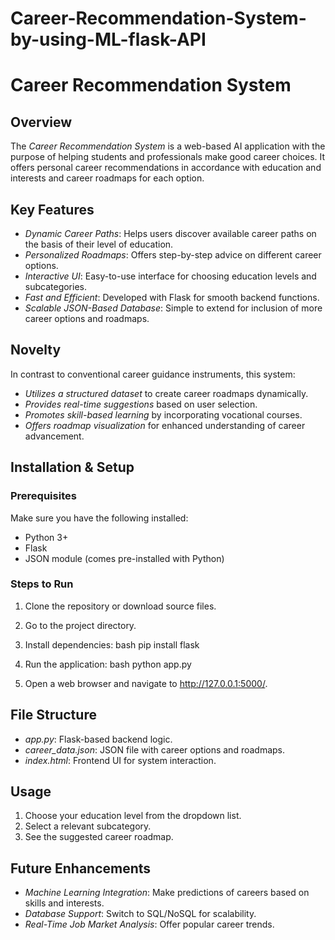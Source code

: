 # Career-Recommendation-System-by-using-ML-flask-API

# Career Recommendation System

## Overview
The *Career Recommendation System* is a web-based AI application with the purpose of helping students and professionals make good career choices. It offers personal career recommendations in accordance with education and interests and career roadmaps for each option.

## Key Features
- *Dynamic Career Paths*: Helps users discover available career paths on the basis of their level of education.
- *Personalized Roadmaps*: Offers step-by-step advice on different career options.
- *Interactive UI*: Easy-to-use interface for choosing education levels and subcategories.
- *Fast and Efficient*: Developed with Flask for smooth backend functions.
- *Scalable JSON-Based Database*: Simple to extend for inclusion of more career options and roadmaps.

## Novelty
In contrast to conventional career guidance instruments, this system:
- *Utilizes a structured dataset* to create career roadmaps dynamically.
- *Provides real-time suggestions* based on user selection.
- *Promotes skill-based learning* by incorporating vocational courses.
- *Offers roadmap visualization* for enhanced understanding of career advancement.

## Installation & Setup
### Prerequisites
Make sure you have the following installed:
- Python 3+
- Flask
- JSON module (comes pre-installed with Python)

### Steps to Run
1. Clone the repository or download source files.
2. Go to the project directory.
3. Install dependencies:
   bash
   pip install flask
   
4. Run the application:
   bash
   python app.py
   
5. Open a web browser and navigate to http://127.0.0.1:5000/.

## File Structure
- *app.py*: Flask-based backend logic.
- *career_data.json*: JSON file with career options and roadmaps.
- *index.html*: Frontend UI for system interaction.

## Usage
1. Choose your education level from the dropdown list.
2. Select a relevant subcategory.
3. See the suggested career roadmap.

## Future Enhancements
- *Machine Learning Integration*: Make predictions of careers based on skills and interests.
- *Database Support*: Switch to SQL/NoSQL for scalability.
- *Real-Time Job Market Analysis*: Offer popular career trends.

